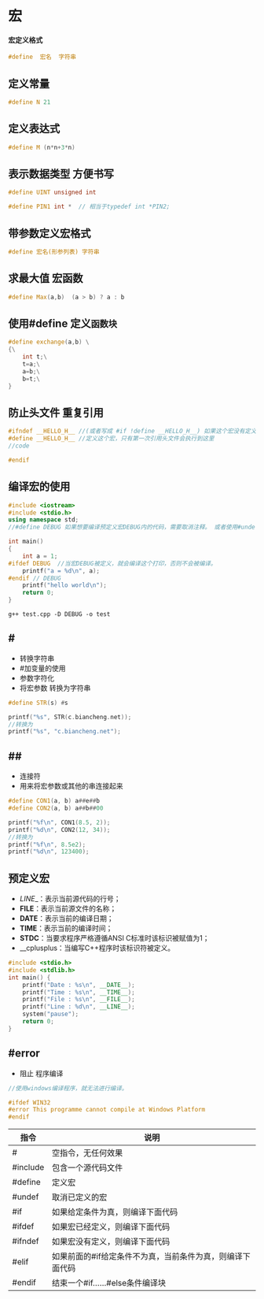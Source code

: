 

# 宏

#### 宏定义格式

```cpp
#define  宏名  字符串
```

## 定义常量

```Cpp
#define N 21
```

## 定义表达式

```Cpp
#define M (n*n+3*n)
```

## 表示数据类型    方便书写

```Cpp
#define UINT unsigned int

#define PIN1 int *  // 相当于typedef int *PIN2;
```

## 带参数定义宏格式

```Cpp
#define 宏名(形参列表) 字符串
```
## 求最大值 宏函数 
```c++
#define Max(a,b)  (a > b) ? a : b
```

## 使用#define 定义`函数块`
```c++
#define exchange(a,b) \
{\
    int t;\
    t=a;\
    a=b;\
    b=t;\
}
```

## 防止头文件 重复引用

```C++
#ifndef __HELLO_H__ //(或者写成 #if !define __HELLO_H__) 如果这个宏没有定义,往下执行，如果宏已经被定义了，下面内容不会被引用
#define __HELLO_H__ //定义这个宏，只有第一次引用头文件会执行到这里
//code

#endif
```

## 编译宏的使用

```C++
#include <iostream>
#include <stdio.h>
using namespace std;
//#define DEBUG 如果想要编译预定义宏DEBUG内的代码，需要取消注释。 或者使用#undef取消宏定义也是一样的

int main()
{
	int a = 1;
#ifdef DEBUG  //当宏DEBUG被定义，就会编译这个打印，否则不会被编译。
	printf("a = %d\n", a);
#endif // DEBUG
	printf("hello world\n");
	return 0;
}
```

```shell
g++ test.cpp -D DEBUG -o test
```

## \#

- 转换字符串
- #加变量的使用
- 参数字符化
- 将宏参数 转换为字符串

```C++
#define STR(s) #s

printf("%s", STR(c.biancheng.net));
//转换为
printf("%s", "c.biancheng.net");
```

## \##

-  连接符 
-  用来将宏参数或其他的串连接起来 

```c++
#define CON1(a, b) a##e##b
#define CON2(a, b) a##b##00

printf("%f\n", CON1(8.5, 2));
printf("%d\n", CON2(12, 34));
//转换为
printf("%f\n", 8.5e2);
printf("%d\n", 123400);
```

## 预定义宏

- _LINE__：表示当前源代码的行号；
- __FILE__：表示当前源文件的名称；
- __DATE__：表示当前的编译日期；
- __TIME__：表示当前的编译时间；
- __STDC__：当要求程序严格遵循ANSI C标准时该标识被赋值为1；
- __cplusplus：当编写C++程序时该标识符被定义。

```C++
#include <stdio.h>
#include <stdlib.h>
int main() {
    printf("Date : %s\n", __DATE__);
    printf("Time : %s\n", __TIME__);
    printf("File : %s\n", __FILE__);
    printf("Line : %d\n", __LINE__);
    system("pause");
    return 0;
}
```

## \#error

- 阻止 程序编译

```C++
//使用windows编译程序，就无法进行编译。

#ifdef WIN32
#error This programme cannot compile at Windows Platform
#endif
```

| 指令     | 说明                                                      |
| -------- | --------------------------------------------------------- |
| #        | 空指令，无任何效果                                        |
| #include | 包含一个源代码文件                                        |
| #define  | 定义宏                                                    |
| #undef   | 取消已定义的宏                                            |
| #if      | 如果给定条件为真，则编译下面代码                          |
| #ifdef   | 如果宏已经定义，则编译下面代码                            |
| #ifndef  | 如果宏没有定义，则编译下面代码                            |
| #elif    | 如果前面的#if给定条件不为真，当前条件为真，则编译下面代码 |
| #endif   | 结束一个#if……#else条件编译块                              |


